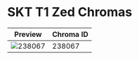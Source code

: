 # SKT T1 Zed Chromas

| Preview | Chroma ID |
|---------|-----------|
| ![238067](https://raw.communitydragon.org/latest/plugins/rcp-be-lol-game-data/global/default/v1/champion-chroma-images/238/238067.png) | 238067 |
